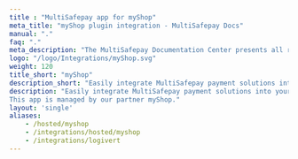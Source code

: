 ```yaml
---
title : "MultiSafepay app for myShop"
meta_title: "myShop plugin integration - MultiSafepay Docs"
manual: "."
faq: "."
meta_description: "The MultiSafepay Documentation Center presents all relevant information about our Plugins and API. You can also find support pages for payment methods, tools and general questions as well as the contact details of our Support and Integration Teams."
logo: "/logo/Integrations/myShop.svg"
weight: 120
title_short: "myShop"
description_short: "Easily integrate MultiSafepay payment solutions into your myShop with this free app."
description: "Easily integrate MultiSafepay payment solutions into your myShop with this free app.
This app is managed by our partner myShop."
layout: 'single'
aliases: 
    - /hosted/myshop
    - /integrations/hosted/myshop
    - /integrations/logivert
---
```

